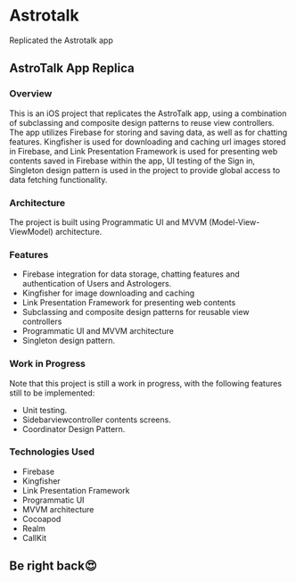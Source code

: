 # Astrotalk
Replicated the Astrotalk app

## AstroTalk App Replica

### Overview

This is an iOS project that replicates the AstroTalk app, using a combination of subclassing and composite design patterns to reuse view controllers.
The app utilizes Firebase for storing and saving data, as well as for chatting features.
Kingfisher is used for downloading and caching url images stored in Firebase, and Link Presentation Framework is used for presenting web contents saved in Firebase within the app, UI testing of the Sign in, Singleton design pattern is used in the project to provide global access to data fetching functionality.

### Architecture

The project is built using Programmatic UI and MVVM (Model-View-ViewModel) architecture.

### Features

- Firebase integration for data storage, chatting features and authentication of Users and Astrologers.
- Kingfisher for image downloading and caching
- Link Presentation Framework for presenting web contents
- Subclassing and composite design patterns for reusable view controllers
- Programmatic UI and MVVM architecture
- Singleton design pattern.

### Work in Progress

Note that this project is still a work in progress, with the following features still to be implemented:
- Unit testing.
- Sidebarviewcontroller contents screens.
- Coordinator Design Pattern.

### Technologies Used

- Firebase
- Kingfisher
- Link Presentation Framework
- Programmatic UI
- MVVM architecture
- Cocoapod
- Realm
- CallKit

## Be right back😍
